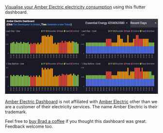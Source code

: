 [Visualise your Amber Electric electricity consumption](https://amberelectric.codemagic.app/)
using this flutter dashboard.

[![Dashboard Example Screenshot](assets/screenshot.png)](https://amberelectric.codemagic.app/)

[Amber Electric Dashboard](https://amberelectric.codemagic.app/) is not affiliated
with [Amber Electric](https://www.amber.com.au/) other than we are a customer of their
electricity services. The name Amber Electric is their trademark.

Feel free to [buy Brad a coffee](https://www.buymeacoffee.com/bitbot) if you thought this dashboard
was great. Feedback welcome too.
